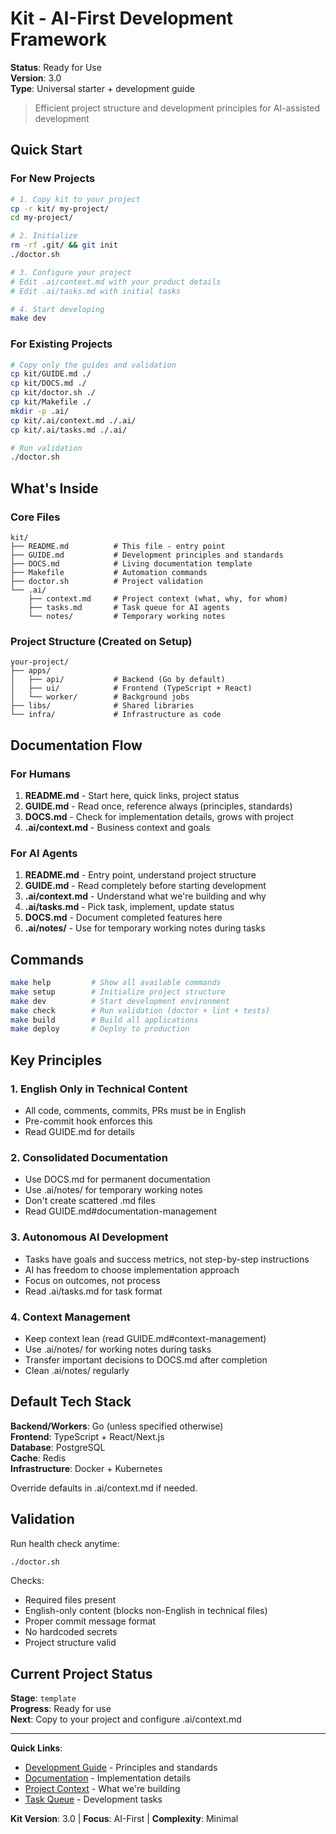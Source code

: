 # Kit - AI-First Development Framework

**Status**: Ready for Use  
**Version**: 3.0  
**Type**: Universal starter + development guide  

> Efficient project structure and development principles for AI-assisted development

## Quick Start

### For New Projects
```bash
# 1. Copy kit to your project
cp -r kit/ my-project/
cd my-project/

# 2. Initialize
rm -rf .git/ && git init
./doctor.sh

# 3. Configure your project
# Edit .ai/context.md with your product details
# Edit .ai/tasks.md with initial tasks

# 4. Start developing
make dev
```

### For Existing Projects
```bash
# Copy only the guides and validation
cp kit/GUIDE.md ./
cp kit/DOCS.md ./
cp kit/doctor.sh ./
cp kit/Makefile ./
mkdir -p .ai/
cp kit/.ai/context.md ./.ai/
cp kit/.ai/tasks.md ./.ai/

# Run validation
./doctor.sh
```

## What's Inside

### Core Files
```
kit/
├── README.md          # This file - entry point
├── GUIDE.md           # Development principles and standards
├── DOCS.md            # Living documentation template
├── Makefile           # Automation commands
├── doctor.sh          # Project validation
└── .ai/
    ├── context.md     # Project context (what, why, for whom)
    ├── tasks.md       # Task queue for AI agents
    └── notes/         # Temporary working notes
```

### Project Structure (Created on Setup)
```
your-project/
├── apps/
│   ├── api/           # Backend (Go by default)
│   ├── ui/            # Frontend (TypeScript + React)
│   └── worker/        # Background jobs
├── libs/              # Shared libraries
└── infra/             # Infrastructure as code
```

## Documentation Flow

### For Humans
1. **README.md** - Start here, quick links, project status
2. **GUIDE.md** - Read once, reference always (principles, standards)
3. **DOCS.md** - Check for implementation details, grows with project
4. **.ai/context.md** - Business context and goals

### For AI Agents
1. **README.md** - Entry point, understand project structure
2. **GUIDE.md** - Read completely before starting development
3. **.ai/context.md** - Understand what we're building and why
4. **.ai/tasks.md** - Pick task, implement, update status
5. **DOCS.md** - Document completed features here
6. **.ai/notes/** - Use for temporary working notes during tasks

## Commands

```bash
make help         # Show all available commands
make setup        # Initialize project structure
make dev          # Start development environment
make check        # Run validation (doctor + lint + tests)
make build        # Build all applications
make deploy       # Deploy to production
```

## Key Principles

### 1. English Only in Technical Content
- All code, comments, commits, PRs must be in English
- Pre-commit hook enforces this
- Read GUIDE.md for details

### 2. Consolidated Documentation
- Use DOCS.md for permanent documentation
- Use .ai/notes/ for temporary working notes
- Don't create scattered .md files
- Read GUIDE.md#documentation-management

### 3. Autonomous AI Development
- Tasks have goals and success metrics, not step-by-step instructions
- AI has freedom to choose implementation approach
- Focus on outcomes, not process
- Read .ai/tasks.md for task format

### 4. Context Management
- Keep context lean (read GUIDE.md#context-management)
- Use .ai/notes/ for working notes during tasks
- Transfer important decisions to DOCS.md after completion
- Clean .ai/notes/ regularly

## Default Tech Stack

**Backend/Workers**: Go (unless specified otherwise)  
**Frontend**: TypeScript + React/Next.js  
**Database**: PostgreSQL  
**Cache**: Redis  
**Infrastructure**: Docker + Kubernetes  

Override defaults in .ai/context.md if needed.

## Validation

Run health check anytime:
```bash
./doctor.sh
```

Checks:
- Required files present
- English-only content (blocks non-English in technical files)
- Proper commit message format
- No hardcoded secrets
- Project structure valid

## Current Project Status

**Stage**: `template`  
**Progress**: Ready for use  
**Next**: Copy to your project and configure .ai/context.md  

---

**Quick Links**:
- [Development Guide](GUIDE.md) - Principles and standards
- [Documentation](DOCS.md) - Implementation details
- [Project Context](.ai/context.md) - What we're building
- [Task Queue](.ai/tasks.md) - Development tasks

**Kit Version**: 3.0 | **Focus**: AI-First | **Complexity**: Minimal
